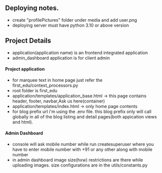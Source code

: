 ## Deploying notes.
* create "profilePictures" folder under media and add user.png
* deploying server must have python 3.10 or above version 



##  Project Details
* application(application name) is an frontend integrated application
* admin_dashboard application is for client admin

#### Project application
* for marquee text in home page just refer the first_edu/context_processors.py
* root folder is first_edu
* application/templates/application_base.html ->  this page contains header, footer, navbar,Ask us here(container)
* application/templates/index.html -> only home page contents
* for blog prefix url i'm using the .env file. this blog prefix only will call globally in all of the blog listing and detail 
    pages(both appication views and html).

#### Admin Dashboard
* console will ask mobile number while run createsuperuser where you have to enter mobile number with +91 or any other along with mobile number 
* in admin dashboard image size(hxw) restrictions are there while uploading images. size configurations are in the utils/constants.py